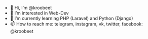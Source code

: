 - 👋 Hi, I’m @kroobeet
- 👀 I’m interested in Web-Dev
- 🌱 I’m currently learning PHP (Laravel) and Python (Django)
- 📫 How to reach me: telegram, instagram, vk, twitter, facebook: @kroobeet

<!---
kroobeet/kroobeet is a ✨ special ✨ repository because its `README.md` (this file) appears on your GitHub profile.
You can click the Preview link to take a look at your changes.
--->
